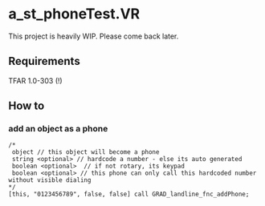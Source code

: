 # a_st_phoneTest.VR

This project is heavily WIP. Please come back later.

## Requirements
TFAR 1.0-303 (!)



## How to

### add an object as a phone
```
/*
 object // this object will become a phone
 string <optional> // hardcode a number - else its auto generated 
 boolean <optional>  // if not rotary, its keypad
 boolean <optional> // this phone can only call this hardcoded number without visible dialing
*/
[this, "0123456789", false, false] call GRAD_landline_fnc_addPhone;
```